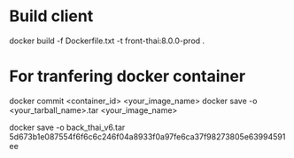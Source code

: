 # Build client
docker build -f Dockerfile.txt -t front-thai:8.0.0-prod .

# For tranfering docker container
docker commit <container_id> <your_image_name>
docker save -o <your_tarball_name>.tar <your_image_name>

docker save -o back_thai_v6.tar 5d673b1e087554f6f6c6c246f04a8933f0a97fe6ca37f98273805e63994591ee